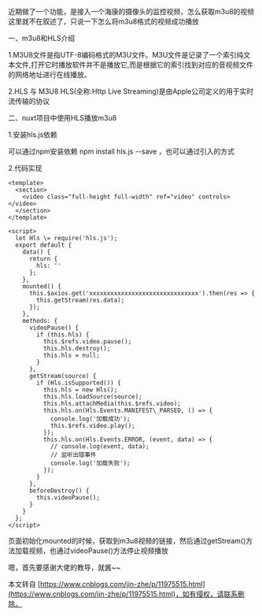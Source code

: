 近期做了一个功能，是接入一个海康的摄像头的监控视频，怎么获取m3u8的视频这里就不在叙述了，只说一下怎么将m3u8格式的视频成功播放

一、m3u8和HLS介绍

1.M3U8文件是指UTF-8编码格式的M3U文件。M3U文件是记录了一个索引纯文本文件,打开它时播放软件并不是播放它,而是根据它的索引找到对应的音视频文件的网络地址进行在线播放。

2.HLS 与 M3U8 HLS(全称:Http Live Streaming)是由Apple公司定义的用于实时流传输的协议

二、nuxt项目中使用HLS播放m3u8

1.安装hls.js依赖

 可以通过npm安装依赖   npm install hls.js --save  ，也可以通过引入的方式 <script src="https://cdn.jsdelivr.net/npm/hls.js@latest"></script>

2.代码实现

```
<template>
  <section>
    <video class="full-height full-width" ref="video" controls></video>
  </section>
</template>

<script>
  let Hls \= require('hls.js');
  export default {
    data() {
      return {
        hls: ''
      };
    },
    mounted() {
      this.$axios.get('xxxxxxxxxxxxxxxxxxxxxxxxxxxxxxx').then(res => {
        this.getStream(res.data);
      });
    },
    methods: {
      videoPause() {
        if (this.hls) {
          this.$refs.video.pause();
          this.hls.destroy();
          this.hls = null;
        }
      },
      getStream(source) {
        if (Hls.isSupported()) {
          this.hls = new Hls();
          this.hls.loadSource(source);
          this.hls.attachMedia(this.$refs.video);
          this.hls.on(Hls.Events.MANIFEST\_PARSED, () => {
            console.log('加载成功');
            this.$refs.video.play();
          });
          this.hls.on(Hls.Events.ERROR, (event, data) => {
            // console.log(event, data);
            // 监听出错事件
            console.log('加载失败');
          });
        }
      },
      beforeDestroy() {
        this.videoPause();
      }
    }
  };
</script>
```

页面初始化mounted的时候，获取到m3u8视频的链接，然后通过getStream()方法加载视频，也通过videoPause()方法停止视频播放

嗯，首先要感谢大佬的教导，就酱~~

本文转自 [https://www.cnblogs.com/jin-zhe/p/11975515.html](https://www.cnblogs.com/jin-zhe/p/11975515.html)，如有侵权，请联系删除。
